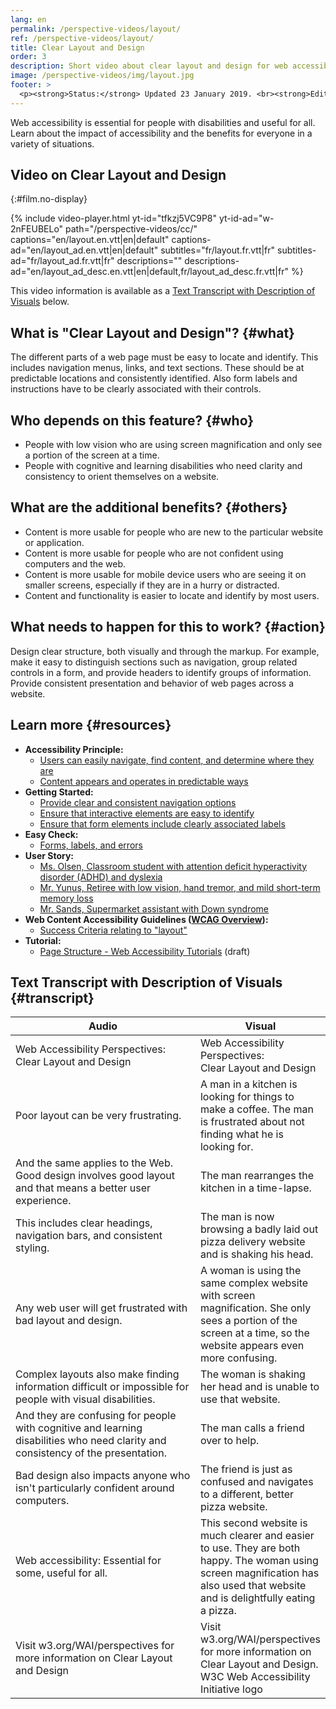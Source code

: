 ```yaml
---
lang: en
permalink: /perspective-videos/layout/
ref: /perspective-videos/layout/
title: Clear Layout and Design
order: 3
description: Short video about clear layout and design for web accessibility - what is it, who depends on it, and what needs to happen to make it work.
image: /perspective-videos/img/layout.jpg
footer: >
  <p><strong>Status:</strong> Updated 23 January 2019. <br><strong>Editor and project lead:</strong> <a href="https://www.w3.org/People/shadi">Shadi Abou-Zahra</a>. Developed by the <a href="https://www.w3.org/WAI/EO/">Education and Outreach Working Group (EOWG)</a> with support from the <a href="https://www.w3.org/WAI/DEV/">WAI-DEV project</a>, co-funded by the European Commission. Updated with support from the Ford Foundation. <a href="../acknowledgements/">Acknowledgements</a>.</p>
---
```


Web accessibility is essential for people with disabilities and useful
for all. Learn about the impact of accessibility and the benefits for
everyone in a variety of situations.

## Video on Clear Layout and Design
{:#film.no-display}

{% include video-player.html
    yt-id="tfkzj5VC9P8"
    yt-id-ad="w-2nFEUBELo"
    path="/perspective-videos/cc/"
    captions="en/layout.en.vtt|en|default"
    captions-ad="en/layout_ad.en.vtt|en|default"
    subtitles="fr/layout.fr.vtt|fr"
    subtitles-ad="fr/layout_ad.fr.vtt|fr"
    descriptions=""
    descriptions-ad="en/layout_ad_desc.en.vtt|en|default,fr/layout_ad_desc.fr.vtt|fr"
%}

This video information is available as a [Text Transcript with Description of Visuals](#transcript) below.

## What is "Clear Layout and Design"? {#what}

The different parts of a web page must be easy to locate and identify.
This includes navigation menus, links, and text sections. These should
be at predictable locations and consistently identified. Also form
labels and instructions have to be clearly associated with their
controls.

## Who depends on this feature? {#who}

-   People with low vision who are using screen magnification and only
    see a portion of the screen at a time.
-   People with cognitive and learning disabilities who need clarity and
    consistency to orient themselves on a website.

## What are the additional benefits? {#others}

-   Content is more usable for people who are new to the particular
    website or application.
-   Content is more usable for people who are not confident using
    computers and the web.
-   Content is more usable for mobile device users who are seeing it on
    smaller screens, especially if they are in a hurry or distracted.
-   Content and functionality is easier to locate and identify by most
    users.

## What needs to happen for this to work? {#action}

Design clear structure, both visually and through the markup. For
example, make it easy to distinguish sections such as navigation, group
related controls in a form, and provide headers to identify groups of
information. Provide consistent presentation and behavior of web pages
across a website.

## Learn more {#resources}

-   **Accessibility Principle:**
    -   [Users can easily navigate, find content, and determine where
        they
        are](/fundamentals/accessibility-principles/#navigable)
    -   [Content appears and operates in predictable
        ways](/fundamentals/accessibility-principles/#predictable)
-   **Getting Started:**
    -   [Provide clear and consistent navigation
        options](/tips/designing/#provide-clear-and-consistent-navigation-options)
    -   [Ensure that interactive elements are easy to
        identify](/tips/designing/#ensure-that-interactive-elements-are-easy-to-identify)
    -   [Ensure that form elements include clearly associated
        labels](/tips/designing/#ensure-that-form-elements-include-clearly-associated-labels)
-   **Easy Check:**
    -   [Forms, labels, and
        errors](/test-evaluate/preliminary/#forms)
-   **User Story:**
    -   [Ms. Olsen, Classroom student with attention deficit
        hyperactivity disorder (ADHD) and
        dyslexia](/people-use-web/user-stories/#classroomstudent)
    -   [Mr. Yunus, Retiree with low vision, hand tremor, and mild
        short-term memory
        loss](/people-use-web/user-stories/#retiree)
    -   [Mr. Sands, Supermarket assistant with Down
        syndrome](/people-use-web/user-stories/#supermarketassistant)
-   **Web Content Accessibility Guidelines ([WCAG
    Overview](/standards-guidelines/wcag/)):**
    -   [Success Criteria relating to
        "layout"](https://www.w3.org/WAI/WCAG21/quickref/?tags=layout)
-   **Tutorial:**
    -   [Page Structure - Web Accessibility
        Tutorials](https://www.w3.org/WAI/tutorials/page-structure/)
        (draft)

## Text Transcript with Description of Visuals {#transcript}

 <table>
  <thead>
    <tr>
      <th width="65%">Audio</th>
      <th>Visual</th>
    </tr>
  </thead>
  <tbody>
    <tr>
      <td>Web Accessibility Perspectives: Clear Layout and Design</td>
      <td>Web Accessibility Perspectives:<br>
        Clear Layout and Design</td>
    </tr>
    <tr>
      <td>Poor layout can be very frustrating.</td>
      <td>A man in a kitchen is looking for things to make a coffee. The man is frustrated about not finding what he is looking for.</td>
    </tr>
    <tr>
      <td>And the same applies to the Web. Good design involves good layout and that means a better user experience.<br></td>
      <td> The man rearranges the kitchen in a time-lapse.<br></td>
    </tr>
    <tr>
      <td>This includes clear headings, navigation bars, and consistent styling.<br></td>
      <td>The man is now browsing a badly laid out pizza delivery website and is shaking his head.</td>
    </tr>
    <tr>
      <td>Any web user will get frustrated with bad layout and design.</td>
      <td>A woman is using the same complex website with screen magnification. She only sees a portion of the screen at a time, so the website appears even more confusing.</td>
    </tr>
    <tr>
      <td>Complex layouts also make finding information difficult or impossible for people with visual disabilities.</td>
      <td>The woman is shaking her head and is unable to use that website.</td>
    </tr>
    <tr>
      <td>And they are confusing for people with cognitive and learning disabilities who need clarity and consistency of the presentation.</td>
      <td>The man calls a friend over to help.</td>
    </tr>
    <tr>
      <td>Bad design also impacts anyone who isn't particularly confident around computers.</td>
      <td>The friend is just as confused and navigates to a different, better pizza website.</td>
    </tr>
    <tr>
      <td>Web accessibility: Essential for some, useful for all.</td>
      <td>This second website is much clearer and easier to use. They are both happy. The woman using screen magnification has also used that website and is delightfully eating a pizza.</td>
    </tr>
    <tr>
      <td>Visit w3.org/WAI/perspectives for more information on Clear Layout and Design</td>
      <td>Visit<br>
        w3.org/WAI/perspectives<br>
        for more information on<br>
        Clear Layout and Design. <br>
        W3C Web Accessibility Initiative logo</td>
    </tr>
  </tbody>
</table>
